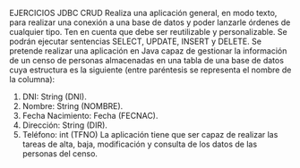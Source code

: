 EJERCICIOS JDBC CRUD
Realiza una aplicación general, en modo texto, para realizar una conexión a una base de datos y poder lanzarle órdenes de cualquier tipo. 
Ten en cuenta que debe ser reutilizable y personalizable. Se podrán ejecutar sentencias SELECT, UPDATE, INSERT y DELETE.
Se pretende realizar una aplicación en Java capaz de gestionar la información de un censo de personas almacenadas en una tabla de una base de datos cuya estructura es la siguiente (entre paréntesis se representa el nombre de la columna):
1. DNI: String (DNI).
2. Nombre: String (NOMBRE).
3. Fecha Nacimiento: Fecha (FECNAC).
4. Dirección: String (DIR).
5. Teléfono: int (TFNO)
La aplicación tiene que ser capaz de realizar las tareas de alta, baja, modificación y consulta de los datos de las personas del censo.
